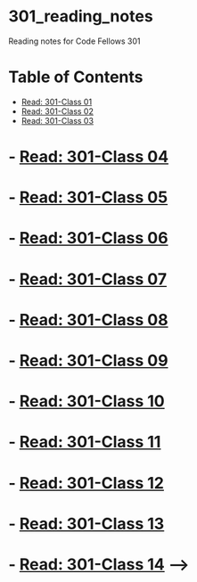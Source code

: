 # 301_reading_notes
Reading notes for Code Fellows 301
# Table of Contents
- [Read: 301-Class 01](301_Read_Class_01.md)
- [Read: 301-Class 02](301_Read_Class_02.md)
- [Read: 301-Class 03](301_Read_Class_03.md)
# - [Read: 301-Class 04](301_Read_Class_04.md)
# - [Read: 301-Class 05](301_Read_Class_05.md)
# - [Read: 301-Class 06](301_Read_Class_06.md)
# - [Read: 301-Class 07](301_Read_Class_07.md)
# - [Read: 301-Class 08](301_Read_Class_08.md)
# - [Read: 301-Class 09](301_Read_Class_09.md)
# - [Read: 301-Class 10](301_Read_Class_10.md)
# - [Read: 301-Class 11](301_Read_Class_11.md)
# - [Read: 301-Class 12](301_Read_Class_12.md)
# - [Read: 301-Class 13](301_Read_Class_13.md)
# - [Read: 301-Class 14](301_Read_Class_14.md) -->